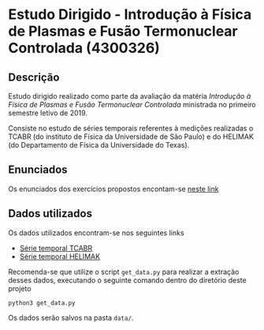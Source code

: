 # Estudo Dirigido - Introdução à Física de Plasmas e Fusão Termonuclear Controlada (4300326)

## Descrição

Estudo dirigido realizado como parte da avaliação da matéria _Introdução à Física de Plasmas e Fusão Termonuclear Controlada_ ministrada no primeiro semestre letivo de 2019. 

Consiste no estudo de séries temporais referentes à medições realizadas o TCABR (do instituto de Física da Universidade de São Paulo) e do HELIMAK (do Departamento de Física da Universidade do Texas).

## Enunciados

Os enunciados dos exercícios propostos encontam-se [neste link](http://portal.if.usp.br/controle/sites/portal.if.usp.br.ifusp/files/EstudoDirigido.pdf)

## Dados utilizados

Os dados utilizados encontram-se nos seguintes links

- [Série temporal TCABR](https://portal.if.usp.br/controle/sites/portal.if.usp.br.ifusp/files/TCABR.txt)
- [Série temporal HELIMAK](https://portal.if.usp.br/controle/sites/portal.if.usp.br.ifusp/files/Helimak.txt)

Recomenda-se que utilize o script `get_data.py` para realizar a extração desses dados, executando o seguinte comando dentro do diretório deste projeto

`python3 get_data.py`

Os dados serão salvos na pasta `data/`.

##